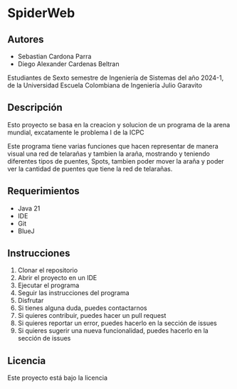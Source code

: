 # SpiderWeb

## Autores

- Sebastian Cardona Parra
- Diego Alexander Cardenas Beltran

Estudiantes de Sexto semestre de Ingeniería de Sistemas del año 2024-1, de la Universidad Escuela Colombiana de Ingeniería Julio Garavito

## Descripción

Esto proyecto se basa en la creacion y solucion de un programa de la arena mundial, excatamente le problema I de la ICPC

Este programa tiene varias funciones que hacen representar de manera visual una red de telarañas y tambien la araña, mostrando  y teniendo diferentes tipos de puentes, Spots, tambien poder mover la araña y poder ver la cantidad de puentes que tiene la red de telarañas.

## Requerimientos

- Java 21
- IDE
- Git
- BlueJ

## Instrucciones

1. Clonar el repositorio
2. Abrir el proyecto en un IDE
3. Ejecutar el programa
4. Seguir las instrucciones del programa
5. Disfrutar
6. Si tienes alguna duda, puedes contactarnos
7. Si quieres contribuir, puedes hacer un pull request
8. Si quieres reportar un error, puedes hacerlo en la sección de issues
9. Si quieres sugerir una nueva funcionalidad, puedes hacerlo en la sección de issues

## Licencia

Este proyecto está bajo la licencia 


